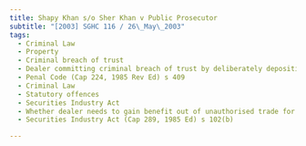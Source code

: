 ```yaml
---
title: Shapy Khan s/o Sher Khan v Public Prosecutor 
subtitle: "[2003] SGHC 116 / 26\_May\_2003"
tags:
  - Criminal Law
  - Property
  - Criminal breach of trust
  - Dealer committing criminal breach of trust by deliberately depositing cheque into wrong account
  - Penal Code (Cap 224, 1985 Rev Ed) s 409
  - Criminal Law
  - Statutory offences
  - Securities Industry Act
  - Whether dealer needs to gain benefit out of unauthorised trade for there to be deception
  - Securities Industry Act (Cap 289, 1985 Ed) s 102(b)

---
```


